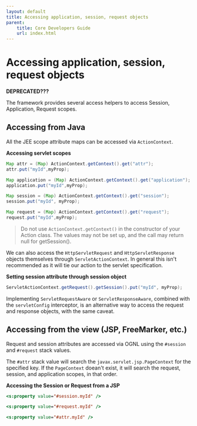 ```yaml
---
layout: default
title: Accessing application, session, request objects
parent:
    title: Core Developers Guide
    url: index.html
---
```


# Accessing application, session, request objects

**DEPRECATED???**

The framework provides several access helpers to access Session, Application, Request scopes.

## Accessing from Java

All the JEE scope attribute maps can be accessed via `ActionContext`.

**Accessing servlet scopes**

```java
Map attr = (Map) ActionContext.getContext().get("attr");
attr.put("myId",myProp);

Map application = (Map) ActionContext.getContext().get("application");
application.put("myId",myProp);

Map session = (Map) ActionContext.getContext().get("session");
session.put("myId", myProp);

Map request = (Map) ActionContext.getContext().get("request");
request.put("myId",myProp);
```

> Do not use `ActionContext.getContext()` in the constructor of your Action class. The values may not be set up, and 
> the call may return null for getSession().

We can also access the `HttpServletRequest` and `HttpServletResponse` objects themselves through `ServletActionContext`. 
In general this isn't recommended as it will tie our action to the servlet specification.

**Setting session attribute through session object**

```java
ServletActionContext.getRequest().getSession().put("myId", myProp);
```

Implementing `ServletRequestAware` or `ServletResponseAware`, combined with the `servletConfig` interceptor, 
is an alternative way to access the request and response objects, with the same caveat.

## Accessing from the view (JSP, FreeMarker, etc.)

Request and session attributes are accessed via OGNL using the `#session` and `#request` stack values.

The `#attr` stack value will search the `javax.servlet.jsp.PageContext` for the specified key. If the `PageContext`
doean't exist, it will search the request, session, and application scopes, in that order.

**Accessing the Session or Request from a JSP**

```jsp
<s:property value="#session.myId" />

<s:property value="#request.myId" />

<s:property value="#attr.myId" />
```
